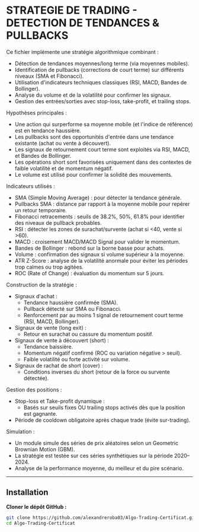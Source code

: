 # STRATEGIE DE TRADING - DETECTION DE TENDANCES & PULLBACKS

Ce fichier implémente une stratégie algorithmique combinant :
- Détection de tendances moyennes/long terme (via moyennes mobiles).
- Identification de pullbacks (corrections de court terme) sur différents niveaux (SMA et Fibonacci).
- Utilisation d'indicateurs techniques classiques (RSI, MACD, Bandes de Bollinger).
- Analyse du volume et de la volatilité pour confirmer les signaux.
- Gestion des entrées/sorties avec stop-loss, take-profit, et trailing stops.

Hypothèses principales :
- Une action qui surperforme sa moyenne mobile (et l'indice de référence) est en tendance haussière.
- Les pullbacks sont des opportunités d'entrée dans une tendance existante (achat ou vente à découvert).
- Les signaux de retournement court terme sont exploités via RSI, MACD, et Bandes de Bollinger.
- Les opérations short sont favorisées uniquement dans des contextes de faible volatilité et de momentum négatif.
- Le volume est utilisé pour confirmer la solidité des mouvements.

Indicateurs utilisés :
- SMA (Simple Moving Average) : pour détecter la tendance générale.
- Pullbacks SMA : distance par rapport à la moyenne mobile pour repérer un retour temporaire.
- Fibonacci retracements : seuils de 38.2%, 50%, 61.8% pour identifier des niveaux de pullback probables.
- RSI : détecter les zones de surachat/survente (achat si <40, vente si >60).
- MACD : croisement MACD/MACD Signal pour valider le momentum.
- Bandes de Bollinger : rebond sur la borne basse pour achats.
- Volume : confirmation des signaux si volume supérieur à la moyenne.
- ATR Z-Score : analyse de la volatilité anormale pour éviter les périodes trop calmes ou trop agitées.
- ROC (Rate of Change) : évaluation du momentum sur 5 jours.

Construction de la stratégie :
- Signaux d'achat :
    - Tendance haussière confirmée (SMA).
    - Pullback détecté sur SMA ou Fibonacci.
    - Renforcement par au moins 1 signal de retournement court terme (RSI, MACD, Bollinger).
- Signaux de vente (long exit) :
    - Retour en surachat ou cassure du momentum positif.
- Signaux de vente à découvert (short) :
    - Tendance baissière.
    - Momentum négatif confirmé (ROC ou variation négative > seuil).
    - Faible volatilité ou forte activité sur volume.
- Signaux de rachat de short (cover) :
    - Conditions inverses du short (retour de la force ou survente détectée).

Gestion des positions :
- Stop-loss et Take-profit dynamique :
    - Basés sur seuils fixes OU trailing stops activés dès que la position est gagnante.
- Période de cooldown obligatoire après chaque trade (évite sur-trading).

Simulation :
- Un module simule des séries de prix aléatoires selon un Geometric Brownian Motion (GBM).
- La stratégie est testée sur ces séries synthétiques sur la période 2020–2024.
- Analyse de la performance moyenne, du meilleur et du pire scénario.

---

## Installation

**Cloner le dépôt GitHub :**

```bash
git clone https://github.com/alexandreroba03/Algo-Trading-Certificat.git
cd Algo-Trading-Certificat